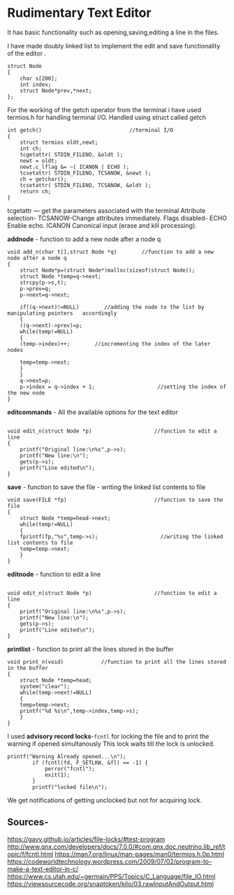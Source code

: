 # Rudimentary Text Editor
It has basic functionality such as opening,saving,editing a line in the files.

I have made doubly linked list to implement the edit and save functionality of the editor .
```
struct Node                
{
	char s[200];                            
	int index;
	struct Node*prev,*next;            
};
```
For the working of the getch operator from the terminal i have used termios.h for handling terminal I/O.
Handled using struct called getch
```
int getch()                            //terminal I/O
{
	struct termios oldt,newt;
	int ch;
	tcgetattr( STDIN_FILENO, &oldt );
	newt = oldt;
	newt.c_lflag &= ~( ICANON | ECHO );
	tcsetattr( STDIN_FILENO, TCSANOW, &newt );
	ch = getchar();
	tcsetattr( STDIN_FILENO, TCSANOW, &oldt );
	return ch;
}
```
tcgetattr — get the parameters associated with the terminal
Attribute selection-
      TCSANOW-Change attributes immediately.
 Flags disabled-
      ECHO        Enable echo.
      ICANON      Canonical input (erase and kill processing).

**addnode**
	- function to add a new node after a node q
```
void add_n(char t[],struct Node *q)        //function to add a new node after a node q
{
	struct Node*p=(struct Node*)malloc(sizeof(struct Node));
	struct Node *temp=q->next;
	strcpy(p->s,t);
	p->prev=q;
	p->next=q->next;

	if((q->next)!=NULL)        //adding the node to the list by manipulating pointers 	accordingly
	{
	((q->next)->prev)=p;
	while(temp!=NULL)
	{
	(temp->index)++;        //incrementing the index of the later nodes

	temp=temp->next;
	}
	}
	q->next=p;
	p->index = q->index + 1;                    //setting the index of the new node
}
```
**editcommands**
	- All the available options for the text editor
```

void edit_n(struct Node *p)                    //function to edit a line
{
	printf("Original line:\n%s",p->s);
	printf("New line:\n");
	gets(p->s);                            
	printf("Line edited\n");
}
```
**save**
	- function to save the file
	- writing the linked list contents to file
```
void save(FILE *fp)                            //function to save the file
{
	struct Node *temp=head->next;
	while(temp!=NULL)
	{
	fprintf(fp,"%s",temp->s);                    //writing the linked list contents to file
	temp=temp->next;
	}
}
```
**editnode**
	- function to edit a line
```

void edit_n(struct Node *p)                    //function to edit a line
{
	printf("Original line:\n%s",p->s);
	printf("New line:\n");
	gets(p->s);                            
	printf("Line edited\n");
}
```
**printlist**
	- function to print all the lines stored in the buffer
```
void print_n(void)            //function to print all the lines stored in the buffer
{
	struct Node *temp=head;
	system("clear");
	while(temp->next!=NULL)
	{
	temp=temp->next;
	printf("%d %s\n",temp->index,temp->s);            
	}
}

```

I used **advisory record locks**-```fcntl``` for locking the file and to print the warning if opened simultanously
This lock waits till the lock is unlocked.
```
printf("Warning Already opened...\n");   
    	if (fcntl(fd, F_SETLKW, &fl) == -1) {
    		perror("fcntl");
    		exit(1);
    	}
    	printf("locked file\n");
```
We get notifications of getting unclocked but not for acquiring lock.


## Sources-
  https://gavv.github.io/articles/file-locks/#test-program
  http://www.qnx.com/developers/docs/7.0.0/#com.qnx.doc.neutrino.lib_ref/topic/f/fcntl.html
  https://man7.org/linux/man-pages/man0/termios.h.0p.html
  https://codeworldtechnology.wordpress.com/2009/07/02/program-to-make-a-text-editor-in-c/
  https://www.cs.utah.edu/~germain/PPS/Topics/C_Language/file_IO.html
  https://viewsourcecode.org/snaptoken/kilo/03.rawInputAndOutput.html
